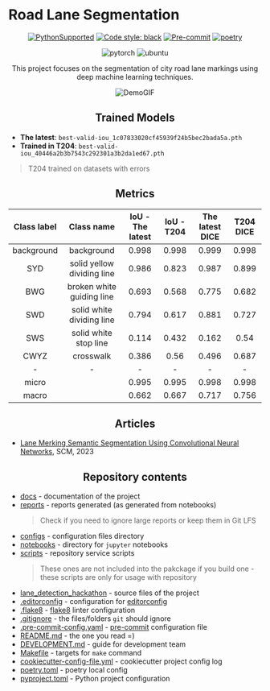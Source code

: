 # Road Lane Segmentation

<div align="center">

[![PythonSupported](https://img.shields.io/badge/python-3.9-brightgreen.svg)](https://python3statement.org/#sections50-why)
[![Code style: black](https://img.shields.io/badge/code%20style-black-000000.svg)](https://github.com/psf/black)
[![Pre-commit](https://img.shields.io/badge/pre--commit-enabled-brightgreen?logo=pre-commit&logoColor=white)](https://pre-commit.com/)
[![poetry](https://img.shields.io/endpoint?url=https://python-poetry.org/badge/v0.json)](https://python-poetry.org/)


![pytorch](https://img.shields.io/badge/PyTorch-EE4C2C?style=for-the-badge&logo=pytorch&logoColor=white)
![ubuntu](https://img.shields.io/badge/Ubuntu-E95420?style=for-the-badge&logo=ubuntu&logoColor=white)

This project focuses on the segmentation of city road lane markings using deep machine learning techniques.

![DemoGIF](demo/test_camera_6(2).gif)

## Trained Models

</div>

* **The latest**: `best-valid-iou_1c07833020cf45939f24b5bec2bada5a.pth`
* **Trained in T204**: `best-valid-iou_40446a2b3b7543c292301a3b2da1ed67.pth`

> T204 trained on datasets with errors

<div align="center">

## Metrics

| Class label |         Class name         | IoU - The latest | IoU - T204 | The latest DICE | T204 DICE |
| :---------: | :------------------------: | :--------------: | :--------: | :-------------: | :-------: |
| background  |         background         |      0.998       |   0.998    |      0.999      |   0.998   |
|     SYD     | solid yellow dividing line |      0.986       |   0.823    |      0.987      |   0.899   |
|     BWG     | broken white guiding line  |      0.693       |   0.568    |      0.775      |   0.682   |
|     SWD     | solid white dividing line  |      0.794       |   0.617    |      0.881      |   0.727   |
|     SWS     |   solid white stop line    |      0.114       |   0.432    |      0.162      |   0.54    |
|    CWYZ     |         crosswalk          |      0.386       |    0.56    |      0.496      |   0.687   |
|      -      |             -              |        -         |     -      |        -        |     -     |
|    micro    |                            |      0.995       |   0.995    |      0.998      |   0.998   |
|    macro    |                            |      0.662       |   0.667    |      0.717      |   0.756   |


## Articles

</div>


* [Lane Merking Semantic Segmentation Using Convolutional Neural Networks](https://ieeexplore.ieee.org/abstract/document/10159034), SCM, 2023


<div align="center">


## Repository contents

</div>

- [docs](docs) - documentation of the project
- [reports](reports) - reports generated (as generated from notebooks)
  > Check if you need to ignore large reports or keep them in Git LFS
- [configs](configs) - configuration files directory
- [notebooks](notebooks) - directory for `jupyter` notebooks
- [scripts](scripts) - repository service scripts
  > These ones are not included into the pakckage if you build one - these scripts are only for usage with repository
- [lane_detection_hackathon](lane_detection_hackathon) - source files of the project
- [.editorconfig](.editorconfig) - configuration for [editorconfig](https://editorconfig.org/)
- [.flake8](.flake8) - [flake8](https://github.com/pycqa/flake8) linter configuration
- [.gitignore](.gitignore) - the files/folders `git` should ignore
- [.pre-commit-config.yaml](.pre-commit-config.yaml) - [pre-commit](https://pre-commit.com/) configuration file
- [README.md](README.md) - the one you read =)
- [DEVELOPMENT.md](DEVELOPMENT.md) - guide for development team
- [Makefile](Makefile) - targets for `make` command
- [cookiecutter-config-file.yml](cookiecutter-config-file.yml) - cookiecutter project config log
- [poetry.toml](poetry.toml) - poetry local config
- [pyproject.toml](pyproject.toml) - Python project configuration
